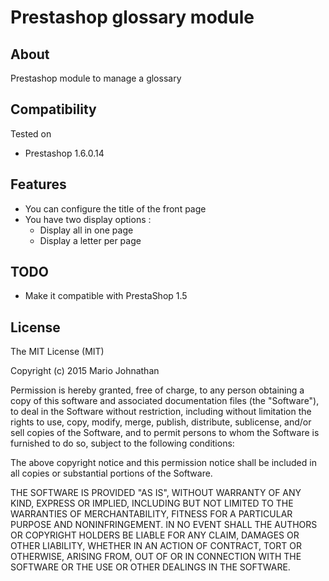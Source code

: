 # Prestashop glossary module

## About

Prestashop module to manage a glossary

## Compatibility

Tested on
* Prestashop 1.6.0.14

## Features
* You can configure the title of the front page
* You have two display options :
  - Display all in one page
  - Display a letter per page

## TODO
- Make it compatible with PrestaShop 1.5

## License
The MIT License (MIT)

Copyright (c) 2015 Mario Johnathan

Permission is hereby granted, free of charge, to any person obtaining a copy
of this software and associated documentation files (the "Software"), to deal
in the Software without restriction, including without limitation the rights
to use, copy, modify, merge, publish, distribute, sublicense, and/or sell
copies of the Software, and to permit persons to whom the Software is
furnished to do so, subject to the following conditions:

The above copyright notice and this permission notice shall be included in all
copies or substantial portions of the Software.

THE SOFTWARE IS PROVIDED "AS IS", WITHOUT WARRANTY OF ANY KIND, EXPRESS OR
IMPLIED, INCLUDING BUT NOT LIMITED TO THE WARRANTIES OF MERCHANTABILITY,
FITNESS FOR A PARTICULAR PURPOSE AND NONINFRINGEMENT. IN NO EVENT SHALL THE
AUTHORS OR COPYRIGHT HOLDERS BE LIABLE FOR ANY CLAIM, DAMAGES OR OTHER
LIABILITY, WHETHER IN AN ACTION OF CONTRACT, TORT OR OTHERWISE, ARISING FROM,
OUT OF OR IN CONNECTION WITH THE SOFTWARE OR THE USE OR OTHER DEALINGS IN THE
SOFTWARE.